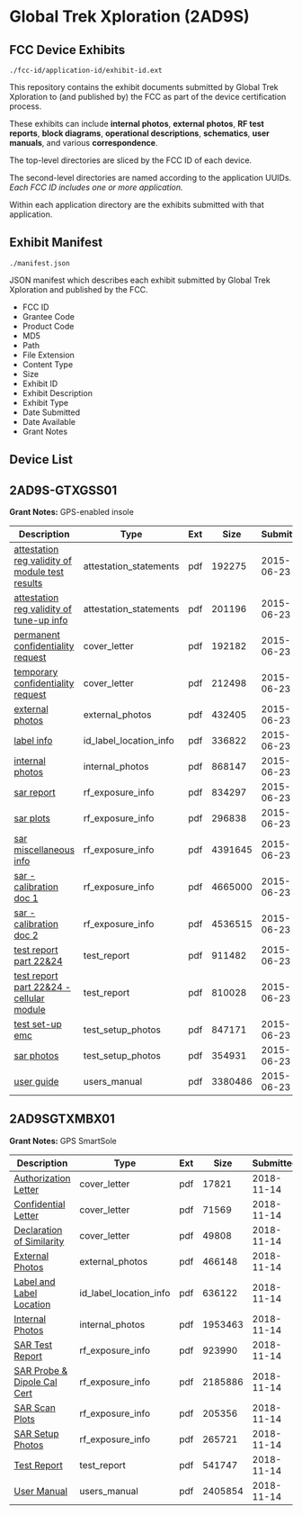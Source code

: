 # Global Trek Xploration (2AD9S)
## FCC Device Exhibits

```
./fcc-id/application-id/exhibit-id.ext
```

This repository contains the exhibit documents submitted by Global Trek Xploration to (and published by) the FCC as part of the device certification process.

These exhibits can include **internal photos**, **external photos**, **RF test reports**, **block diagrams**, **operational descriptions**, **schematics**, **user manuals**, and various **correspondence**.

The top-level directories are sliced by the FCC ID of each device.

The second-level directories are named according to the application UUIDs. *Each FCC ID includes one or more application.*

Within each application directory are the exhibits submitted with that application. 

## Exhibit Manifest

```
./manifest.json
```

JSON manifest which describes each exhibit submitted by Global Trek Xploration and published by the FCC.

- FCC ID
- Grantee Code
- Product Code
- MD5
- Path
- File Extension
- Content Type
- Size
- Exhibit ID
- Exhibit Description
- Exhibit Type
- Date Submitted
- Date Available
- Grant Notes

## Device List
## 2AD9S-GTXGSS01
**Grant Notes:** GPS-enabled insole

| Description | Type | Ext | Size | Submitted | Available |
| ----------- | ---- | --- | ---- | --------- | --------- |
| [attestation reg validity of module test results](2AD9S-GTXGSS01/19b914ef818a9b0949c901477f366f20/2655885.pdf) | attestation_statements | pdf | 192275 | 2015-06-23 | 2015-06-23 |
| [attestation reg validity of tune-up info](2AD9S-GTXGSS01/19b914ef818a9b0949c901477f366f20/2655886.pdf) | attestation_statements | pdf | 201196 | 2015-06-23 | 2015-06-23 |
| [permanent confidentiality request](2AD9S-GTXGSS01/19b914ef818a9b0949c901477f366f20/2655883.pdf) | cover_letter | pdf | 192182 | 2015-06-23 | 2015-06-23 |
| [temporary confidentiality request](2AD9S-GTXGSS01/19b914ef818a9b0949c901477f366f20/2655884.pdf) | cover_letter | pdf | 212498 | 2015-06-23 | 2015-06-23 |
| [external photos](2AD9S-GTXGSS01/19b914ef818a9b0949c901477f366f20/2655897.pdf) | external_photos | pdf | 432405 | 2015-06-23 | 2015-06-24 |
| [label info](2AD9S-GTXGSS01/19b914ef818a9b0949c901477f366f20/2655901.pdf) | id_label_location_info | pdf | 336822 | 2015-06-23 | 2015-06-23 |
| [internal photos](2AD9S-GTXGSS01/19b914ef818a9b0949c901477f366f20/2655898.pdf) | internal_photos | pdf | 868147 | 2015-06-23 | 2015-06-24 |
| [sar report](2AD9S-GTXGSS01/19b914ef818a9b0949c901477f366f20/2655904.pdf) | rf_exposure_info | pdf | 834297 | 2015-06-23 | 2015-06-23 |
| [sar plots](2AD9S-GTXGSS01/19b914ef818a9b0949c901477f366f20/2655905.pdf) | rf_exposure_info | pdf | 296838 | 2015-06-23 | 2015-06-23 |
| [sar miscellaneous info](2AD9S-GTXGSS01/19b914ef818a9b0949c901477f366f20/2655907.pdf) | rf_exposure_info | pdf | 4391645 | 2015-06-23 | 2015-06-23 |
| [sar - calibration doc 1](2AD9S-GTXGSS01/19b914ef818a9b0949c901477f366f20/2655908.pdf) | rf_exposure_info | pdf | 4665000 | 2015-06-23 | 2015-06-23 |
| [sar - calibration doc 2](2AD9S-GTXGSS01/19b914ef818a9b0949c901477f366f20/2655909.pdf) | rf_exposure_info | pdf | 4536515 | 2015-06-23 | 2015-06-23 |
| [test report part 22&24](2AD9S-GTXGSS01/19b914ef818a9b0949c901477f366f20/2655902.pdf) | test_report | pdf | 911482 | 2015-06-23 | 2015-06-23 |
| [test report part 22&24 - cellular module](2AD9S-GTXGSS01/19b914ef818a9b0949c901477f366f20/2655903.pdf) | test_report | pdf | 810028 | 2015-06-23 | 2015-06-23 |
| [test set-up emc](2AD9S-GTXGSS01/19b914ef818a9b0949c901477f366f20/2655900.pdf) | test_setup_photos | pdf | 847171 | 2015-06-23 | 2015-06-24 |
| [sar photos](2AD9S-GTXGSS01/19b914ef818a9b0949c901477f366f20/2655906.pdf) | test_setup_photos | pdf | 354931 | 2015-06-23 | 2015-06-24 |
| [user guide](2AD9S-GTXGSS01/19b914ef818a9b0949c901477f366f20/2655899.pdf) | users_manual | pdf | 3380486 | 2015-06-23 | 2015-06-24 |
## 2AD9SGTXMBX01
**Grant Notes:** GPS SmartSole

| Description | Type | Ext | Size | Submitted | Available |
| ----------- | ---- | --- | ---- | --------- | --------- |
| [Authorization Letter](2AD9SGTXMBX01/8f91ba2f3e0ccbae978be889468423b5/4072105.pdf) | cover_letter | pdf | 17821 | 2018-11-14 | 2018-11-14 |
| [Confidential Letter](2AD9SGTXMBX01/8f91ba2f3e0ccbae978be889468423b5/4072106.pdf) | cover_letter | pdf | 71569 | 2018-11-14 | 2018-11-14 |
| [Declaration of Similarity](2AD9SGTXMBX01/8f91ba2f3e0ccbae978be889468423b5/4072107.pdf) | cover_letter | pdf | 49808 | 2018-11-14 | 2018-11-14 |
| [External Photos](2AD9SGTXMBX01/8f91ba2f3e0ccbae978be889468423b5/4072109.pdf) | external_photos | pdf | 466148 | 2018-11-14 | 2018-11-14 |
| [Label and Label Location](2AD9SGTXMBX01/8f91ba2f3e0ccbae978be889468423b5/4072110.pdf) | id_label_location_info | pdf | 636122 | 2018-11-14 | 2018-11-14 |
| [Internal Photos](2AD9SGTXMBX01/8f91ba2f3e0ccbae978be889468423b5/4072111.pdf) | internal_photos | pdf | 1953463 | 2018-11-14 | 2018-11-14 |
| [SAR Test Report](2AD9SGTXMBX01/8f91ba2f3e0ccbae978be889468423b5/4072118.pdf) | rf_exposure_info | pdf | 923990 | 2018-11-14 | 2018-11-14 |
| [SAR Probe & Dipole Cal Cert](2AD9SGTXMBX01/8f91ba2f3e0ccbae978be889468423b5/4072119.pdf) | rf_exposure_info | pdf | 2185886 | 2018-11-14 | 2018-11-14 |
| [SAR Scan Plots](2AD9SGTXMBX01/8f91ba2f3e0ccbae978be889468423b5/4072120.pdf) | rf_exposure_info | pdf | 205356 | 2018-11-14 | 2018-11-14 |
| [SAR Setup Photos](2AD9SGTXMBX01/8f91ba2f3e0ccbae978be889468423b5/4072121.pdf) | rf_exposure_info | pdf | 265721 | 2018-11-14 | 2018-11-14 |
| [Test Report](2AD9SGTXMBX01/8f91ba2f3e0ccbae978be889468423b5/4072117.pdf) | test_report | pdf | 541747 | 2018-11-14 | 2018-11-14 |
| [User Manual](2AD9SGTXMBX01/8f91ba2f3e0ccbae978be889468423b5/4072116.pdf) | users_manual | pdf | 2405854 | 2018-11-14 | 2018-11-14 |
